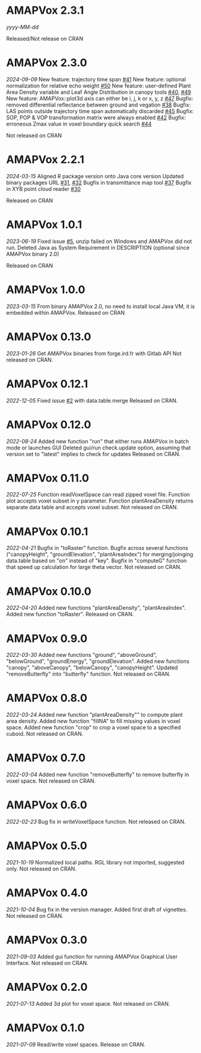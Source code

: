 # AMAPVox 2.3.1

*yyyy-MM-dd*

Released/Not release on CRAN

# AMAPVox 2.3.0

*2024-09-09*
New feature: trajectory time span [#41](https://forge.ird.fr/amap/amapvox/AMAPVox/-/issues/41)
New feature: optional normalization for relative echo weight [#50](https://forge.ird.fr/amap/amapvox/AMAPVox/-/issues/50)
New feature: user-defined Plant Area Density variable and Leaf Angle Distribution in canopy tools [#40](https://forge.ird.fr/amap/amapvox/AMAPVox/-/issues/40), [#49](https://forge.ird.fr/amap/amapvox/AMAPVox/-/issues/49)
New feature: AMAPVox::plot3d axis can either be i, j, k or x, y, z [#47](https://forge.ird.fr/amap/amapvox/AMAPVox/-/issues/47)
Bugfix: removed differential reflectance between ground and vegation [#38](https://forge.ird.fr/amap/amapvox/AMAPVox/-/issues/38)
Bugfix: LAS points outside trajectory time span automatically discarded [#45](https://forge.ird.fr/amap/amapvox/AMAPVox/-/issues/45)
Bugfix: SOP, POP & VOP transformation matrix were always enabled [#42](https://forge.ird.fr/amap/amapvox/AMAPVox/-/issues/42)
Bugfix: erroneous Zmax value in voxel boundary quick search [#44](https://forge.ird.fr/amap/amapvox/AMAPVox/-/issues/44)

Not released on CRAN

# AMAPVox 2.2.1

*2024-03-15*
Aligned R package version onto Java core version
Updated binary packages URL [#31](https://forge.ird.fr/amap/amapvox/AMAPVox/-/issues/31), [#32](https://forge.ird.fr/amap/amapvox/AMAPVox/-/issues/32)
Bugfix in transmittance map tool [#37](https://forge.ird.fr/amap/amapvox/AMAPVox/-/issues/37)
Bugfix in XYB point cloud reader [#30](https://forge.ird.fr/amap/amapvox/AMAPVox/-/issues/30)

Released on CRAN

# AMAPVox 1.0.1

*2023-06-19*
Fixed issue [#5](https://forge.ird.fr/amap/amapvox/AMAPVox/-/issues/5), unzip failed on Windows and AMAPVox did not run.
Deleted Java as System Requirement in DESCRIPTION (optional since AMAPVox binary 2.0)

Released on CRAN

# AMAPVox 1.0.0

*2023-03-15*
From binary AMAPVox 2.0, no need to install local Java VM, it is embedded within AMAPVox.
Released on CRAN

# AMAPVox 0.13.0

*2023-01-26*
Get AMAPVox binaries from forge.ird.fr with Gitlab API
Not released on CRAN.

# AMAPVox 0.12.1

*2022-12-05*
Fixed issue [#2](https://forge.ird.fr/amap/amapvox/AMAPVox/-/issues/2) with data.table.merge
Released on CRAN.

# AMAPVox 0.12.0

*2022-08-24*
Added new function "run" that either runs AMAPVox in batch mode or launches GUI
Deleted gui/run check.update option, assuming that version set to "latest" implies to check for updates
Released on CRAN.

# AMAPVox 0.11.0

*2022-07-25*
Function readVoxelSpace can read zipped voxel file.
Function plot accepts voxel subset in y parameter.
Function plantAreaDensity returns separate data table and accepts voxel subset. 
Not released on CRAN.

# AMAPVox 0.10.1

*2022-04-21*
Bugfix in "toRaster" function.
Bugfix across several functions ("canopyHeight", "groundElevation", "plantAreaIndex") for merging/joinging data.table based on "on" instead of "key".
Bugfix in "computeG" function that speed up calculation for large theta vector.
Not released on CRAN.


# AMAPVox 0.10.0

*2022-04-20*
Added new functions "plantAreaDensity", "plantAreaIndex".
Added new function "toRaster".
Released on CRAN.

# AMAPVox 0.9.0

*2022-03-30*
Added new functions "ground", "aboveGround", "belowGround", "groundEnergy", "groundElevation".
Added new functions "canopy", "aboveCanopy", "belowCanopy", "canopyHeight".
Updated "removeButterfly" into "butterfly" function.
Not released on CRAN.

# AMAPVox 0.8.0

*2022-03-24*
Added new function "plantAreaDensity"" to compute plant area density.
Added new function "fillNA" to fill missing values in voxel space.
Added new function "crop" to crop a voxel space to a specified cuboid.
Not released on CRAN.

# AMAPVox 0.7.0

*2022-03-04*
Added new function "removeButterfly" to remove butterfly in voxel space.
Not released on CRAN.

# AMAPVox 0.6.0

*2022-02-23*
Bug fix in writeVoxelSpace function.
Not released on CRAN.

# AMAPVox 0.5.0

*2021-10-19*
Normalized local paths.
RGL library not imported, suggested only.
Not released on CRAN.

# AMAPVox 0.4.0

*2021-10-04*
Bug fix in the version manager. 
Added first draft of vignettes.
Not released on CRAN.

# AMAPVox 0.3.0

*2021-09-03*
Added gui function for running AMAPVox Graphical User Interface.
Not released on CRAN.

# AMAPVox 0.2.0

*2021-07-13*
Added 3d plot for voxel space.
Not released on CRAN.

# AMAPVox 0.1.0

*2021-07-09*
Read/write voxel spaces.
Release on CRAN.
